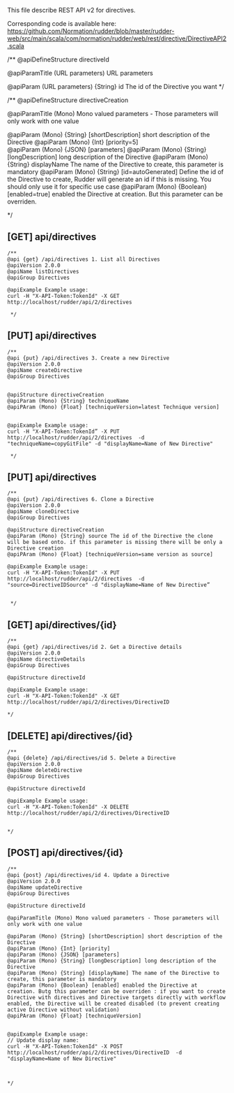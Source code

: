 
This file describe REST API v2 for directives.

Corresponding code is available here: 
https://github.com/Normation/rudder/blob/master/rudder-web/src/main/scala/com/normation/rudder/web/rest/directive/DirectiveAPI2.scala

/**
   @apiDefineStructure directiveId

   @apiParamTitle (URL parameters) URL parameters

   @apiParam (URL parameters) {String} id The id of the Directive you want
 */

 /**
   @apiDefineStructure directiveCreation

   @apiParamTitle (Mono) Mono valued parameters - Those parameters will only work with one value

   @apiParam (Mono) {String} [shortDescription] short description of the Directive
   @apiParam (Mono) {Int} [priority=5]   
   @apiParam (Mono) {JSON} [parameters]
   @apiParam (Mono) {String} [longDescription] long description of the Directive
   @apiParam (Mono) {String} displayName The name of the Directive to create, this parameter is mandatory
   @apiParam (Mono) {String} [id=autoGenerated] Define the id of the Directive to create, Rudder will generate an id if this is missing. You should only use it for specific use case
   @apiParam (Mono) {Boolean} [enabled=true] enabled the Directive at creation. But this parameter can be overriden.

 */


[GET] api/directives
-----------------

    /**
    @api {get} /api/directives 1. List all Directives
    @apiVersion 2.0.0
    @apiName listDirectives
    @apiGroup Directives
    
    @apiExample Example usage:
    curl -H "X-API-Token:TokenId" -X GET http://localhost/rudder/api/2/directives

     */


[PUT] api/directives
-----------------

    /**
    @api {put} /api/directives 3. Create a new Directive
    @apiVersion 2.0.0
    @apiName createDirective
    @apiGroup Directives


    @apiStructure directiveCreation
    @apiParam (Mono) {String} techniqueName
    @apiPAram (Mono) {Float} [techniqueVersion=latest Technique version]

    
    @apiExample Example usage:
    curl -H "X-API-Token:TokenId” -X PUT http://localhost/rudder/api/2/directives  -d "techniqueName=copyGitFile" -d "displayName=Name of New Directive"

     */


[PUT] api/directives
-----------------

    /**
    @api {put} /api/directives 6. Clone a Directive
    @apiVersion 2.0.0
    @apiName cloneDirective
    @apiGroup Directives
    
    @apiStructure directiveCreation
    @apiParam (Mono) {String} source The id of the Directive the clone will be based onto. if this parameter is missing there will be only a Directive creation
    @apiPAram (Mono) {Float} [techniqueVersion=same version as source]

    @apiExample Example usage:
    curl -H "X-API-Token:TokenId" -X PUT http://localhost/rudder/api/2/directives  -d "source=DirectiveIDSource" -d "displayName=Name of New Directive”


     */

[GET] api/directives/{id}
--------------------------

    /**
    @api {get} /api/directives/id 2. Get a Directive details
    @apiVersion 2.0.0
    @apiName directiveDetails
    @apiGroup Directives
     
    @apiStructure directiveId

    @apiExample Example usage:
    curl -H "X-API-Token:TokenId" -X GET http://localhost/rudder/api/2/directives/DirectiveID

    */

[DELETE] api/directives/{id}
--------------------------

    /**
    @api {delete} /api/directives/id 5. Delete a Directive
    @apiVersion 2.0.0
    @apiName deleteDirective
    @apiGroup Directives
      
    @apiStructure directiveId

    @apiExample Example usage:
    curl -H "X-API-Token:TokenId" -X DELETE http://localhost/rudder/api/2/directives/DirectiveID


    */


[POST] api/directives/{id}
--------------------------

    /**
    @api {post} /api/directives/id 4. Update a Directive
    @apiVersion 2.0.0
    @apiName updateDirective
    @apiGroup Directives
     
    @apiStructure directiveId

    @apiParamTitle (Mono) Mono valued parameters - Those parameters will only work with one value

    @apiParam (Mono) {String} [shortDescription] short description of the Directive
    @apiParam (Mono) {Int} [priority]   
    @apiParam (Mono) {JSON} [parameters]
    @apiParam (Mono) {String} [longDescription] long description of the Directive
    @apiParam (Mono) {String} [displayName] The name of the Directive to create, this parameter is mandatory
    @apiParam (Mono) {Boolean} [enabled] enabled the Directive at creation. Butg this parameter can be overriden : if you want to create Directive with directives and Directive targets directly with workflow enabled, the Directive will be created disabled (to prevent creating active Directive without validation)
    @apiPAram (Mono) {Float} [techniqueVersion]


    @apiExample Example usage:
    // Update display name: 
    curl -H "X-API-Token:TokenId" -X POST http://localhost/rudder/api/2/directives/DirectiveID  -d "displayName=Name of New Directive"



    */
